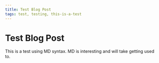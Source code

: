 ```yaml
---
title: Test Blog Post
tags: test, testing, this-is-a-test
---
```


# Test Blog Post

This is a test using MD syntax.
MD is interesting and will take
getting used to.